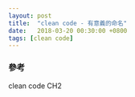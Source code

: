 ```yaml
---
layout: post
title:  "clean code - 有意義的命名"
date:   2018-03-20 00:30:00 +0800
tags: [clean code]
---
```



### 參考
clean code CH2